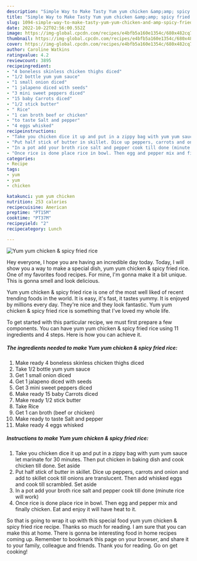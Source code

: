 ```yaml
---
description: "Simple Way to Make Tasty Yum yum chicken &amp;amp; spicy fried rice"
title: "Simple Way to Make Tasty Yum yum chicken &amp;amp; spicy fried rice"
slug: 1094-simple-way-to-make-tasty-yum-yum-chicken-and-amp-spicy-fried-rice
date: 2022-10-22T02:56:00.552Z
image: https://img-global.cpcdn.com/recipes/e4bfb5a160e1354c/680x482cq70/yum-yum-chicken-spicy-fried-rice-recipe-main-photo.jpg
thumbnail: https://img-global.cpcdn.com/recipes/e4bfb5a160e1354c/680x482cq70/yum-yum-chicken-spicy-fried-rice-recipe-main-photo.jpg
cover: https://img-global.cpcdn.com/recipes/e4bfb5a160e1354c/680x482cq70/yum-yum-chicken-spicy-fried-rice-recipe-main-photo.jpg
author: Caroline Watkins
ratingvalue: 4.2
reviewcount: 3895
recipeingredient:
- "4 boneless skinless chicken thighs diced"
- "1/2 bottle yum yum sauce"
- "1 small onion diced"
- "1 jalapeno diced with seeds"
- "3 mini sweet peppers diced"
- "15 baby Carrots diced"
- "1/2 stick butter"
- " Rice"
- "1 can broth beef or chicken"
- "to taste Salt and pepper"
- "4 eggs whisked"
recipeinstructions:
- "Take you chicken dice it up and put in a zippy bag with yum yum sauce let marinate for 30 minutes. Then put chicken in baking dish and cook chicken till done. Set aside"
- "Put half stick of butter in skillet. Dice up peppers, carrots and onion and add to skillet cook till onions are translucent. Then add whisked eggs and cook till scrambled. Set aside"
- "In a pot add your broth rice salt and pepper cook till done (minute rice will work)"
- "Once rice is done place rice in bowl. Then egg and pepper mix and finally chicken. Eat and enjoy it will have heat to it."
categories:
- Recipe
tags:
- yum
- yum
- chicken

katakunci: yum yum chicken 
nutrition: 253 calories
recipecuisine: American
preptime: "PT15M"
cooktime: "PT37M"
recipeyield: "2"
recipecategory: Lunch

---
```



![Yum yum chicken &amp; spicy fried rice](https://img-global.cpcdn.com/recipes/e4bfb5a160e1354c/680x482cq70/yum-yum-chicken-spicy-fried-rice-recipe-main-photo.jpg)

Hey everyone, I hope you are having an incredible day today. Today, I will show you a way to make a special dish, yum yum chicken &amp; spicy fried rice. One of my favorites food recipes. For mine, I'm gonna make it a bit unique. This is gonna smell and look delicious.



Yum yum chicken &amp; spicy fried rice is one of the most well liked of recent trending foods in the world. It is easy, it's fast, it tastes yummy. It is enjoyed by millions every day. They're nice and they look fantastic. Yum yum chicken &amp; spicy fried rice is something that I've loved my whole life.


To get started with this particular recipe, we must first prepare a few components. You can have yum yum chicken &amp; spicy fried rice using 11 ingredients and 4 steps. Here is how you can achieve it.

<!--inarticleads1-->

##### The ingredients needed to make Yum yum chicken &amp; spicy fried rice:

1. Make ready 4 boneless skinless chicken thighs diced
1. Take 1/2 bottle yum yum sauce
1. Get 1 small onion diced
1. Get 1 jalapeno diced with seeds
1. Get 3 mini sweet peppers diced
1. Make ready 15 baby Carrots diced
1. Make ready 1/2 stick butter
1. Take  Rice
1. Get 1 can broth (beef or chicken)
1. Make ready to taste Salt and pepper
1. Make ready 4 eggs whisked




<!--inarticleads2-->

##### Instructions to make Yum yum chicken &amp; spicy fried rice:

1. Take you chicken dice it up and put in a zippy bag with yum yum sauce let marinate for 30 minutes. Then put chicken in baking dish and cook chicken till done. Set aside
1. Put half stick of butter in skillet. Dice up peppers, carrots and onion and add to skillet cook till onions are translucent. Then add whisked eggs and cook till scrambled. Set aside
1. In a pot add your broth rice salt and pepper cook till done (minute rice will work)
1. Once rice is done place rice in bowl. Then egg and pepper mix and finally chicken. Eat and enjoy it will have heat to it.




So that is going to wrap it up with this special food yum yum chicken &amp; spicy fried rice recipe. Thanks so much for reading. I am sure that you can make this at home. There is gonna be interesting food in home recipes coming up. Remember to bookmark this page on your browser, and share it to your family, colleague and friends. Thank you for reading. Go on get cooking!

